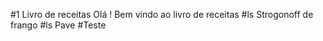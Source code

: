 #1 Livro de receitas
Olá ! Bem vindo ao livro de receitas
   #ls Strogonoff de frango
   #ls Pave	
   #Teste
